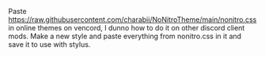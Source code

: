 Paste https://raw.githubusercontent.com/charabii/NoNitroTheme/main/nonitro.css in online themes on vencord, I dunno how to do it on other discord client mods. Make a new style and paste everything from nonitro.css in it and save it to use with stylus.
